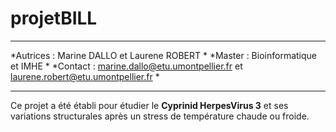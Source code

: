 # projetBILL

***********************************************************************************
*Autrices : Marine DALLO et Laurene ROBERT                                        *
*Master : Bioinformatique et IMHE                                                 *
*Contact : marine.dallo@etu.umontpellier.fr et laurene.robert@etu.umontpellier.fr *
***********************************************************************************

Ce projet a été établi pour étudier le **Cyprinid HerpesVirus 3** et ses variations structurales après un stress de température chaude ou froide.
